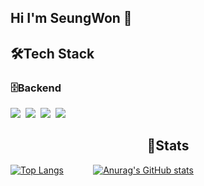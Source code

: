 ## Hi I'm SeungWon 👋
<h2>🛠Tech Stack</h2>
<h3>🗄️Backend</h3>
<p>
<img src="https://img.shields.io/badge/java-007396?style=flat-square&logo=java&logoColor=white"/></a>&nbsp       
<img src="https://img.shields.io/badge/python-3776AB?style=flat-square&logo=python&logoColor=white"/></a>&nbsp
<img src="https://img.shields.io/badge/spring-6DB33F?style=flat-square&logo=spring&logoColor=white"/></a>&nbsp                <!-- 스프링 -->
<img src="https://img.shields.io/badge/SpringBoot-6DB33F?style=flat-square&logo=SpringBoot&logoColor=white"/></a>&nbsp
</p>

<!-- 
  <img src="https://img.shields.io/badge/html5-E34F26?style=flat-square&logo=html5&logoColor=white"/></a>&nbsp                
  <img src="https://img.shields.io/badge/css-1572B6?style=flat-square&logo=css3&logoColor=white"/></a>&nbsp                   
  <img src="https://img.shields.io/badge/Javascript-ffb13b?style=flat-square&logo=javascript&logoColor=white"/></a>&nbsp 
</br>
<img src="https://img.shields.io/badge/mysql-4479A1?style=flat-square&logo=mysql&logoColor=white"/></a>&nbsp  
  <img src="https://img.shields.io/badge/mariaDB-003545?style=flat-square&logo=mariaDB&logoColor=white"/></a>&nbsp             
  <img src="https://img.shields.io/badge/postgresql-4169E1?style=flat-square&logo=postgresql&logoColor=white"/></a>&nbsp      
</br>
  <img src="https://img.shields.io/badge/react-61DAFB?style=flat-square&logo=react&logoColor=black"></a>&nbsp
<img src="https://img.shields.io/badge/Apache_Kafka-333333.svg?style=flat-square&logo=apachekafka&logoColor=white" alt="Apache Kafka">
</br>
  <img src="https://img.shields.io/badge/linux-FCC624?style=flat-square&logo=linux&logoColor=black"/></a>&nbsp
  <img src="https://img.shields.io/badge/amazonaws-232F3E?style=flat-square&logo=amazonaws&logoColor=white"/></a>&nbsp 
<img src="https://img.shields.io/badge/docker-%230db7ed.svg?style=flat-square&logo=docker&logoColor=white"> </a>&nbsp
<img src="https://img.shields.io/badge/Kubernetes-326CE5?style=flat-square&logo=kubernetes&logoColor=white" alt="Kubernetes">
<img src="https://img.shields.io/badge/Amazon%20EC2-FF9900?style=flat-square&logo=Amazon%20EC2&logoColor=white"></a>&nbsp      
<img src="https://img.shields.io/badge/Amazon%20S3-569A31?style=flat-square&logo=Amazon%20S3&logoColor=white"></a>&nbsp      
</br>
  <img src="https://img.shields.io/badge/github-181717?style=flat-square&logo=github&logoColor=white"></a>&nbsp      
  <img src="https://img.shields.io/badge/git-F05032?style=flat-square&logo=git&logoColor=white"></a>&nbsp
  <img src="https://img.shields.io/badge/jenkins-%232C5263.svg?style=flat-square&logo=jenkins&logoColor=white">
</p> -->
<h2 align = "center">🌴Stats</h2>
<p align = "center">
  
[![Top Langs](https://github-readme-stats.vercel.app/api/top-langs/?username=jangseungwon08)](https://github.com/anuraghazra/github-readme-stats)
&nbsp;&nbsp;&nbsp;&nbsp;&nbsp;&nbsp;&nbsp;&nbsp;&nbsp;&nbsp;
[![Anurag's GitHub stats](https://github-readme-stats.vercel.app/api?username=jangseungwon08)](https://github.com/anuraghazra/github-readme-stats)
</p>

<!--
**jangseungwon08/jangseungwon08** is a ✨ _special_ ✨ repository because its `README.md` (this file) appears on your GitHub profile.

Here are some ideas to get you started:

- 🔭 I’m currently working on ...
- 🌱 I’m currently learning ...
- 👯 I’m looking to collaborate on ...
- 🤔 I’m looking for help with ...
- 💬 Ask me about ...
- 📫 How to reach me: ...
- 😄 Pronouns: ...
- ⚡ Fun fact: ...
-->
